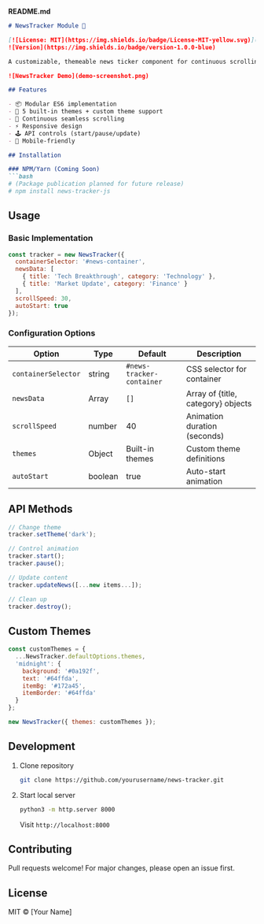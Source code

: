 **README.md**

```markdown
# NewsTracker Module 📰

[![License: MIT](https://img.shields.io/badge/License-MIT-yellow.svg)](https://opensource.org/licenses/MIT)
![Version](https://img.shields.io/badge/version-1.0.0-blue)

A customizable, themeable news ticker component for continuous scrolling content displays. Easily integrate into any web project.

![NewsTracker Demo](demo-screenshot.png)

## Features

- 📦 Modular ES6 implementation
- 🎨 5 built-in themes + custom theme support
- 🔄 Continuous seamless scrolling
- ⚡ Responsive design
- 🕹️ API controls (start/pause/update)
- 📱 Mobile-friendly

## Installation

### NPM/Yarn (Coming Soon)
```bash
# (Package publication planned for future release)
# npm install news-tracker-js
```

## Usage

### Basic Implementation
```javascript
const tracker = new NewsTracker({
  containerSelector: '#news-container',
  newsData: [
    { title: 'Tech Breakthrough', category: 'Technology' },
    { title: 'Market Update', category: 'Finance' }
  ],
  scrollSpeed: 30,
  autoStart: true
});
```

### Configuration Options

| Option | Type | Default | Description |
|--------|------|---------|-------------|
| `containerSelector` | string | `#news-tracker-container` | CSS selector for container |
| `newsData` | Array | `[]` | Array of {title, category} objects |
| `scrollSpeed` | number | 40 | Animation duration (seconds) |
| `themes` | Object | Built-in themes | Custom theme definitions |
| `autoStart` | boolean | true | Auto-start animation |

## API Methods

```javascript
// Change theme
tracker.setTheme('dark');

// Control animation
tracker.start();
tracker.pause();

// Update content
tracker.updateNews([...new items...]);

// Clean up
tracker.destroy();
```

## Custom Themes
```javascript
const customThemes = {
  ...NewsTracker.defaultOptions.themes,
  'midnight': {
    background: '#0a192f',
    text: '#64ffda',
    itemBg: '#172a45',
    itemBorder: '#64ffda'
  }
};

new NewsTracker({ themes: customThemes });
```

## Development

1. Clone repository
   ```bash
   git clone https://github.com/yourusername/news-tracker.git
   ```

2. Start local server
   ```bash
   python3 -m http.server 8000
   ```
   Visit `http://localhost:8000`

## Contributing

Pull requests welcome! For major changes, please open an issue first.

## License

MIT © [Your Name]
```